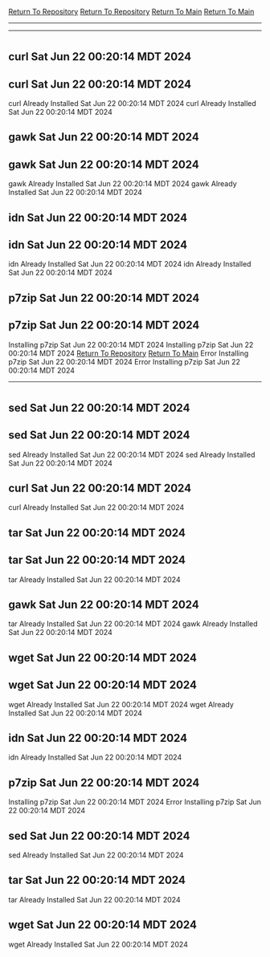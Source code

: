 [Return To Repository](https://github.com/DigitalWarrior/piholeparser/)
[Return To Repository](https://github.com/DigitalWarrior/piholeparser/)
[Return To Main](https://github.com/DigitalWarrior/piholeparser/blob/master/RecentRunLogs/Mainlog.md)
[Return To Main](https://github.com/DigitalWarrior/piholeparser/blob/master/RecentRunLogs/Mainlog.md)
____________________________________
____________________________________
# 
# 
## curl Sat Jun 22 00:20:14 MDT 2024
## curl Sat Jun 22 00:20:14 MDT 2024
curl Already Installed Sat Jun 22 00:20:14 MDT 2024
curl Already Installed Sat Jun 22 00:20:14 MDT 2024
## gawk Sat Jun 22 00:20:14 MDT 2024
## gawk Sat Jun 22 00:20:14 MDT 2024
gawk Already Installed Sat Jun 22 00:20:14 MDT 2024
gawk Already Installed Sat Jun 22 00:20:14 MDT 2024
## idn Sat Jun 22 00:20:14 MDT 2024
## idn Sat Jun 22 00:20:14 MDT 2024
idn Already Installed Sat Jun 22 00:20:14 MDT 2024
idn Already Installed Sat Jun 22 00:20:14 MDT 2024
## p7zip Sat Jun 22 00:20:14 MDT 2024
## p7zip Sat Jun 22 00:20:14 MDT 2024
Installing p7zip Sat Jun 22 00:20:14 MDT 2024
Installing p7zip Sat Jun 22 00:20:14 MDT 2024
[Return To Repository](https://github.com/DigitalWarrior/piholeparser/)
[Return To Main](https://github.com/DigitalWarrior/piholeparser/blob/master/RecentRunLogs/Mainlog.md)
Error Installing p7zip Sat Jun 22 00:20:14 MDT 2024
Error Installing p7zip Sat Jun 22 00:20:14 MDT 2024
____________________________________
# 
## sed Sat Jun 22 00:20:14 MDT 2024
## sed Sat Jun 22 00:20:14 MDT 2024
sed Already Installed Sat Jun 22 00:20:14 MDT 2024
sed Already Installed Sat Jun 22 00:20:14 MDT 2024
## curl Sat Jun 22 00:20:14 MDT 2024
curl Already Installed Sat Jun 22 00:20:14 MDT 2024
## tar Sat Jun 22 00:20:14 MDT 2024
## tar Sat Jun 22 00:20:14 MDT 2024
tar Already Installed Sat Jun 22 00:20:14 MDT 2024
## gawk Sat Jun 22 00:20:14 MDT 2024
tar Already Installed Sat Jun 22 00:20:14 MDT 2024
gawk Already Installed Sat Jun 22 00:20:14 MDT 2024
## wget Sat Jun 22 00:20:14 MDT 2024
## wget Sat Jun 22 00:20:14 MDT 2024
wget Already Installed Sat Jun 22 00:20:14 MDT 2024
wget Already Installed Sat Jun 22 00:20:14 MDT 2024
## idn Sat Jun 22 00:20:14 MDT 2024
idn Already Installed Sat Jun 22 00:20:14 MDT 2024
## p7zip Sat Jun 22 00:20:14 MDT 2024
Installing p7zip Sat Jun 22 00:20:14 MDT 2024
Error Installing p7zip Sat Jun 22 00:20:14 MDT 2024
## sed Sat Jun 22 00:20:14 MDT 2024
sed Already Installed Sat Jun 22 00:20:14 MDT 2024
## tar Sat Jun 22 00:20:14 MDT 2024
tar Already Installed Sat Jun 22 00:20:14 MDT 2024
## wget Sat Jun 22 00:20:14 MDT 2024
wget Already Installed Sat Jun 22 00:20:14 MDT 2024
